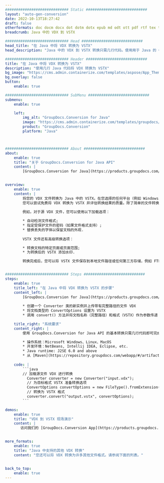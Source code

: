 ```yaml
---
############################# Static ############################
layout: "auto-gen-conversion"
date: 2022-10-13T18:27:42
draft: false
otherformats: doc docm docx dot dotm dotx epub md odt ott pdf rtf tex txt vdx vsdm vsdx vssm vssx vstm vstx vsx vtx xps
breadcrumb: Java 中的 VDX 到 VSTX

############################# Head ############################
head_title: "在 Java 中将 VDX 转换为 VSTX"
head_description: "Java 中的 VDX 到 VSTX 转换只需几行代码。使用用于 Java 的 GroupDocs 文档转换 API 转换 160 多种文件格式"

############################# Header ############################
title: "在 Java 中将 VDX 转换为 VSTX"
description: "使用几行 Java 代码将 VDX 转换为 VSTX"
bg_image: "https://cms.admin.containerize.com/templates/aspose/App_Themes/V3/images/bg/header1.png"
bg_overlay: false
button:
    enable: true

############################# SubMenu ############################
submenu:
    enable: true

    left:
        img_alt: "GroupDocs.Conversion for Java"
        image: "https://cms.admin.containerize.com/templates/groupdocs/images/product-logos/90x90-noborder/groupdocs-conversion-java.png"
        product: "GroupDocs.Conversion"
        platform: "Java"



############################# About ############################
about:
    enable: true
    title: "关于 GroupDocs.Conversion for Java API"
    content: |
        [GroupDocs.Conversion for Java](https://products.groupdocs.com/conversion/java/) 是一种高级文件格式转换 API，用于在 Microsoft Office、OpenDocument、PDF、HTML、电子邮件、CAD 等流行图像和文档格式之间进行转换。只需几行代码即可完成更多工作。本机 API 会自动检测原始文档的格式，并提供许多选项来自定义转换后的文档。除了从文档中提取信息的功能外，它还默认支持将转换结果缓存到本地磁盘。但是，任何类型的缓存存储都可以通过实施适当的接口来支持 - Amazon S3、Dropbox、Google Drive、Windows Azure、Reddis 或任何其他接口。
    

overview:
    enable: true
    content: |
        将您的 VDX 文件转换为 Java 中的 VSTX。在您选择的任何平台（例如 Windows、Linux、macOS）上，只需几行 Java 代码。
        您可以尝试免费将 VDX 转换为 VSTX 并评估转换结果的质量。除了简单的文件转换脚本外，您还可以尝试更复杂的选项来加载 VDX 源文件并存储 VSTX 输出。 
        
        例如，对于源 VDX 文件，您可以使用以下加载选项：

        * 自动检测文件格式;
        * 指定受保护文件的密码（如果文件格式支持）;
        * 替换丢失的字体以保留文档的外观.
        
        VSTX 文件还有高级转换选项：

        * 转换文档的特定页面或页面范围;
        * 为转换后的 VSTX 添加水印.

        转换完成后，您可以将 VSTX 文件保存到本地文件路径或任何第三方存储，例如 FTP、Amazon S3、Google Drive、Dropbox 等。请注意 - 转换 VDX到 VSTX，您不需要安装任何额外的软件，例如 MS Office、Open Office、Adobe Acrobat Reader 等。


############################# Steps ############################
steps:
    enable: true
    title_left: "在 Java 中将 VDX 转换为 VSTX 的步骤"
    content_left: |
        [GroupDocs.Conversion for Java](https://products.groupdocs.com/conversion/java/) 允许开发人员使用几行代码轻松地将 VDX 文件转换为 VSTX。
        
        * 创建一个 Converter 类的新实例并上传带有完整路径的文件 VDX
        * 将文档类型的 ConvertOptions 设置为 VSTX
        * 调用 convert() 方法并将文档名称（完整路径）和格式（VSTX）作为参数传递

    title_right: "系统要求"
    content_right: |
        使用 GroupDocs.Conversion for Java API 的基本转换只需几行代码即可完成。所有主要平台和操作系统都支持我们的 API。在执行以下代码之前，请确保您的系统上安装了以下先决条件。

        * 操作系统：Microsoft Windows、Linux、MacOS
        * 开发环境：NetBeans, Intellij IDEA, Eclipse, etc.
        * Java runtime: J2SE 6.0 and above
        * 从 [Maven](https://repository.groupdocs.com/webapp/#/artifacts/browse/tree/General/repo/com/groupdocs/groupdocs-conversion) 获取最新的 GroupDocs.Conversion for Java
         
    code: |
        ```java    
        // 加载源文件 VDX 进行转换
          Converter converter = new Converter("input.vdx");
          // 为目标格式 VSTX 准备转换选项
          ConvertOptions convertOptions = new FileType().fromExtension("vstx").getConvertOptions();
          // 转换为 VSTX 格式
          converter.convert("output.vstx", convertOptions);
        ```

demos:
    enable: true
    title: "VDX 到 VSTX 现场演示"
    content: |
       访问我们的 [GroupDocs.Conversion App](https://products.groupdocs.app/conversion/family) 网站并立即尝试 VDX 到 VSTX 转换。免费演示具有以下好处
          

more_formats:
    enable: true
    title: "Java 中支持的其他 VDX 转换"
    content: "您还可以将 VDX 转换为许多其他文件格式。请参阅下面的列表。"
       
       
back_to_top:
    enable: true
---
```


